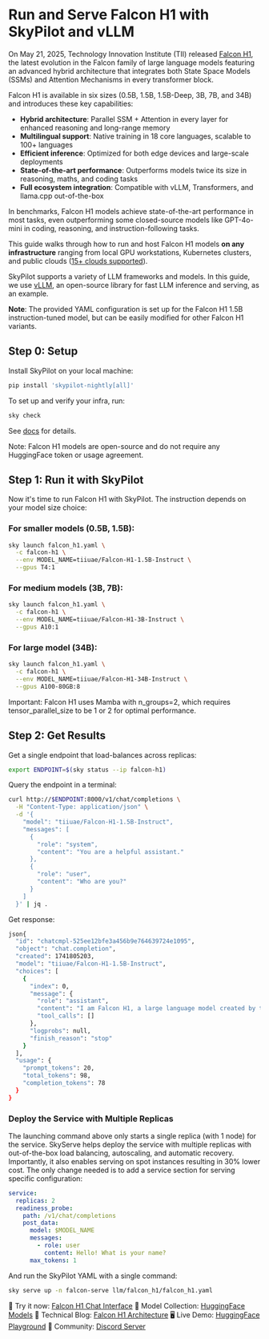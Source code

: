 # Run and Serve Falcon H1 with SkyPilot and vLLM


On May 21, 2025, Technology Innovation Institute (TII) released [Falcon H1](https://falcon-lm.github.io/blog/falcon-h1/), the latest evolution in the Falcon family of large language models featuring an advanced hybrid architecture that integrates both State Space Models (SSMs) and Attention Mechanisms in every transformer block.

Falcon H1 is available in six sizes (0.5B, 1.5B, 1.5B-Deep, 3B, 7B, and 34B) and introduces these key capabilities:
- **Hybrid architecture**: Parallel SSM + Attention in every layer for enhanced reasoning and long-range memory
- **Multilingual support**: Native training in 18 core languages, scalable to 100+ languages
- **Efficient inference**: Optimized for both edge devices and large-scale deployments
- **State-of-the-art performance**: Outperforms models twice its size in reasoning, maths, and coding tasks
- **Full ecosystem integration**: Compatible with vLLM, Transformers, and llama.cpp out-of-the-box

In benchmarks, Falcon H1 models achieve state-of-the-art performance in most tasks, even outperforming some closed-source models like GPT-4o-mini in coding, reasoning, and instruction-following tasks.

This guide walks through how to run and host Falcon H1 models **on any infrastructure** ranging from local GPU workstations, Kubernetes clusters, and public clouds ([15+ clouds supported](https://docs.skypilot.co/en/latest/getting-started/installation.html)).

SkyPilot supports a variety of LLM frameworks and models. In this guide, we use [vLLM](https://github.com/vllm-project/vllm), an open-source library for fast LLM inference and serving, as an example.

**Note**: The provided YAML configuration is set up for the Falcon H1 1.5B instruction-tuned model, but can be easily modified for other Falcon H1 variants.

## Step 0: Setup

Install SkyPilot on your local machine:

```bash
pip install 'skypilot-nightly[all]'
```
To set up and verify your infra, run:
```bash
sky check
```
See [docs](https://docs.skypilot.co/en/latest/getting-started/installation.html) for details.

Note: Falcon H1 models are open-source and do not require any HuggingFace token or usage agreement.
## Step 1: Run it with SkyPilot
Now it's time to run Falcon H1 with SkyPilot. The instruction depends on your model size choice:

### For smaller models (0.5B, 1.5B):
```bash
sky launch falcon_h1.yaml \
  -c falcon-h1 \
  --env MODEL_NAME=tiiuae/Falcon-H1-1.5B-Instruct \
  --gpus T4:1
```
### For medium models (3B, 7B):
```bash
sky launch falcon_h1.yaml \
  -c falcon-h1 \
  --env MODEL_NAME=tiiuae/Falcon-H1-3B-Instruct \
  --gpus A10:1
```

### For large model (34B):
```bash
sky launch falcon_h1.yaml \
  -c falcon-h1 \
  --env MODEL_NAME=tiiuae/Falcon-H1-34B-Instruct \
  --gpus A100-80GB:8
```

Important: Falcon H1 uses Mamba with n_groups=2, which requires tensor_parallel_size to be 1 or 2 for optimal performance.

## Step 2: Get Results
Get a single endpoint that load-balances across replicas:
```bash
export ENDPOINT=$(sky status --ip falcon-h1)
```

Query the endpoint in a terminal:
```bash
curl http://$ENDPOINT:8000/v1/chat/completions \
  -H "Content-Type: application/json" \
  -d '{
    "model": "tiiuae/Falcon-H1-1.5B-Instruct",
    "messages": [
      {
        "role": "system",
        "content": "You are a helpful assistant."
      },
      {
        "role": "user",
        "content": "Who are you?"
      }
    ]
  }' | jq .
  ```

Get response:
```bash
json{
  "id": "chatcmpl-525ee12bfe3a456b9e764639724e1095",
  "object": "chat.completion",
  "created": 1741805203,
  "model": "tiiuae/Falcon-H1-1.5B-Instruct",
  "choices": [
    {
      "index": 0,
      "message": {
        "role": "assistant",
        "content": "I am Falcon H1, a large language model created by the Technology Innovation Institute (TII) in Abu Dhabi. I'm built with a hybrid architecture that combines State Space Models and Attention mechanisms, allowing me to excel at reasoning, coding, and multilingual tasks. I'm designed to be helpful, harmless, and honest in my interactions. How can I assist you today?",
        "tool_calls": []
      },
      "logprobs": null,
      "finish_reason": "stop"
    }
  ],
  "usage": {
    "prompt_tokens": 20,
    "total_tokens": 98,
    "completion_tokens": 78
  }
}
```

### Deploy the Service with Multiple Replicas
The launching command above only starts a single replica (with 1 node) for the service. SkyServe helps deploy the service with multiple replicas with out-of-the-box load balancing, autoscaling, and automatic recovery.
Importantly, it also enables serving on spot instances resulting in 30% lower cost.
The only change needed is to add a service section for serving specific configuration:
```yaml
service:
  replicas: 2
  readiness_probe:
    path: /v1/chat/completions
    post_data:
      model: $MODEL_NAME
      messages:
        - role: user
          content: Hello! What is your name?
      max_tokens: 1
```

And run the SkyPilot YAML with a single command:
```bash
sky serve up -n falcon-serve llm/falcon_h1/falcon_h1.yaml
```


💬 Try it now: [Falcon H1 Chat Interface](https://chat.falconllm.tii.ae/)
🤗 Model Collection: [HuggingFace Models](https://huggingface.co/collections/tiiuae/falcon-h1-6819f2795bc406da60fab8df)
📰 Technical Blog: [Falcon H1 Architecture](https://falcon-lm.github.io/blog/falcon-h1/)
🖥️ Live Demo: [HuggingFace Playground](https://huggingface.co/spaces/tiiuae/Falcon-H1-playground)
💬 Community: [Discord Server](https://discord.gg/trwMYP9PYm)